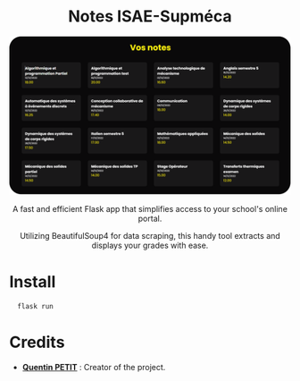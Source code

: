 <h1 align="center">Notes ISAE-Supméca</h1>
<p align="center">
	<img src="static/thumbnail.png" width="700">
</p>
<p align="center">A fast and efficient Flask app that simplifies access to your school's online portal.</p>
<p align="center">Utilizing BeautifulSoup4 for data scraping, this handy tool extracts and displays your grades with ease.</p>


# Install
```bash
  flask run
```

# Credits

* [**Quentin PETIT**](https://github.com/quentinptt) : Creator of the project.

